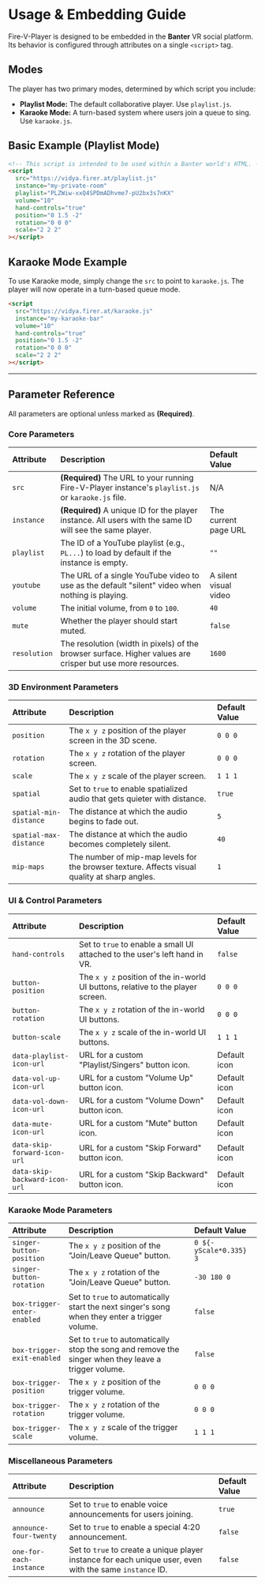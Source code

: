 # Usage & Embedding Guide

Fire-V-Player is designed to be embedded in the **Banter** VR social platform. Its behavior is configured through attributes on a single `<script>` tag.

## Modes

The player has two primary modes, determined by which script you include:

-   **Playlist Mode:** The default collaborative player. Use `playlist.js`.
-   **Karaoke Mode:** A turn-based system where users join a queue to sing. Use `karaoke.js`.

## Basic Example (Playlist Mode)

```html
<!-- This script is intended to be used within a Banter world's HTML. -->
<script
  src="https://vidya.firer.at/playlist.js"
  instance="my-private-room"
  playlist="PLZWiw-xxQ4SPDmADhvme7-pU2bx3s7nKX"
  volume="10"
  hand-controls="true"
  position="0 1.5 -2"
  rotation="0 0 0"
  scale="2 2 2"
></script>
```

## Karaoke Mode Example

To use Karaoke mode, simply change the `src` to point to `karaoke.js`. The player will now operate in a turn-based queue mode.

```html
<script
  src="https://vidya.firer.at/karaoke.js"
  instance="my-karaoke-bar"
  volume="10"
  hand-controls="true"
  position="0 1.5 -2"
  rotation="0 0 0"
  scale="2 2 2"
></script>
```

---

## Parameter Reference

All parameters are optional unless marked as **(Required)**.

### Core Parameters

| Attribute | Description | Default Value |
| :--- | :--- | :--- |
| `src` | **(Required)** The URL to your running Fire-V-Player instance's `playlist.js` or `karaoke.js` file. | N/A |
| `instance` | **(Required)** A unique ID for the player instance. All users with the same ID will see the same player. | The current page URL |
| `playlist` | The ID of a YouTube playlist (e.g., `PL...`) to load by default if the instance is empty. | `""` |
| `youtube` | The URL of a single YouTube video to use as the default "silent" video when nothing is playing. | A silent visual video |
| `volume` | The initial volume, from `0` to `100`. | `40` |
| `mute` | Whether the player should start muted. | `false` |
| `resolution` | The resolution (width in pixels) of the browser surface. Higher values are crisper but use more resources. | `1600` |

### 3D Environment Parameters

| Attribute | Description | Default Value |
| :--- | :--- | :--- |
| `position` | The `x y z` position of the player screen in the 3D scene. | `0 0 0` |
| `rotation` | The `x y z` rotation of the player screen. | `0 0 0` |
| `scale` | The `x y z` scale of the player screen. | `1 1 1` |
| `spatial` | Set to `true` to enable spatialized audio that gets quieter with distance. | `true` |
| `spatial-min-distance` | The distance at which the audio begins to fade out. | `5` |
| `spatial-max-distance` | The distance at which the audio becomes completely silent. | `40` |
| `mip-maps` | The number of mip-map levels for the browser texture. Affects visual quality at sharp angles. | `1` |

### UI & Control Parameters

| Attribute | Description | Default Value |
| :--- | :--- | :--- |
| `hand-controls` | Set to `true` to enable a small UI attached to the user's left hand in VR. | `false` |
| `button-position` | The `x y z` position of the in-world UI buttons, relative to the player screen. | `0 0 0` |
| `button-rotation` | The `x y z` rotation of the in-world UI buttons. | `0 0 0` |
| `button-scale` | The `x y z` scale of the in-world UI buttons. | `1 1 1` |
| `data-playlist-icon-url` | URL for a custom "Playlist/Singers" button icon. | Default icon |
| `data-vol-up-icon-url` | URL for a custom "Volume Up" button icon. | Default icon |
| `data-vol-down-icon-url` | URL for a custom "Volume Down" button icon. | Default icon |
| `data-mute-icon-url` | URL for a custom "Mute" button icon. | Default icon |
| `data-skip-forward-icon-url` | URL for a custom "Skip Forward" button icon. | Default icon |
| `data-skip-backward-icon-url` | URL for a custom "Skip Backward" button icon. | Default icon |

### Karaoke Mode Parameters

| Attribute | Description | Default Value |
| :--- | :--- | :--- |
| `singer-button-position` | The `x y z` position of the "Join/Leave Queue" button. | `0 ${-yScale*0.335} 3` |
| `singer-button-rotation` | The `x y z` rotation of the "Join/Leave Queue" button. | `-30 180 0` |
| `box-trigger-enter-enabled` | Set to `true` to automatically start the next singer's song when they enter a trigger volume. | `false` |
| `box-trigger-exit-enabled` | Set to `true` to automatically stop the song and remove the singer when they leave a trigger volume. | `false` |
| `box-trigger-position` | The `x y z` position of the trigger volume. | `0 0 0` |
| `box-trigger-rotation` | The `x y z` rotation of the trigger volume. | `0 0 0` |
| `box-trigger-scale` | The `x y z` scale of the trigger volume. | `1 1 1` |

### Miscellaneous Parameters

| Attribute | Description | Default Value |
| :--- | :--- | :--- |
| `announce` | Set to `true` to enable voice announcements for users joining. | `true` |
| `announce-four-twenty` | Set to `true` to enable a special 4:20 announcement. | `false` |
| `one-for-each-instance` | Set to `true` to create a unique player instance for each unique user, even with the same `instance` ID. | `false` |